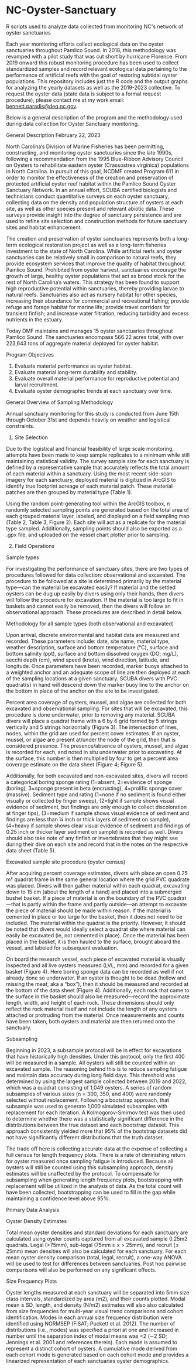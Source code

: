 # NC-Oyster-Sanctuary
R scripts used to analyze data collected from monitoring NC's network of oyster sanctuaries

Each year monitoring efforts collect ecological data on the oyster sanctuaries throughout Pamlico Sound. In 2018, this methodology was revamped with a pilot study that was cut short by hurricane Florence. From 2019 onward this robust monitoring procedure has been used to collect standardized samples and record relevant ecological data pertaining to the performance of artificial reefs with the goal of restoring subtidal oyster populations. This repository includes just the R code and the output graphs for analyzing the yearly datasets as well as the 2019-2023 collective. To request the oyster data (state data is subject to a formal request procedure), please contact me at my work email: bennett.paradis@deq.nc.gov.

Below is a general description of the program and the methodology used during data collection for Oyster Sanctuary monitoring.


General Description						February 22, 2023

North Carolina’s Division of Marine Fisheries has been permitting, constructing, and monitoring oyster sanctuaries since the late 1990s, following a recommendation from the 1995 Blue-Ribbon Advisory Council on Oysters to rehabilitate eastern oyster (Crassostrea virginica) populations in North Carolina. In pursuit of this goal, NCDMF created Program 611 in order to monitor the effectiveness of the creation and preservation of protected artificial oyster reef habitat within the Pamlico Sound Oyster Sanctuary Network. In an annual effort, SCUBA certified biologists and technicians conduct quantitative surveys on each oyster sanctuary, collecting data on the density and population structure of oysters at each site, as well as other species present and relevant abiotic data. These surveys provide insight into the degree of sanctuary persistence and are used to refine site selection and construction methods for future sanctuary sites and habitat enhancement.

The creation and preservation of oyster sanctuaries represents both a long-term ecological restoration project as well as a long-term fisheries investment to the state of North Carolina. While artificial reefs and oyster sanctuaries can be relatively small in comparison to natural reefs, they provide ecosystem services that improve the quality of habitat throughout Pamlico Sound. Prohibited from oyster harvest, sanctuaries encourage the growth of large, healthy oyster populations that act as brood stock for the rest of North Carolina’s waters. This strategy has been found to support high reproductive potential within sanctuaries, thereby providing larvae to natural reefs. Sanctuaries also act as nursery habitat for other species, increasing their abundance for commercial and recreational fishing; provide refuge and forage habitat for marine life; provide travel corridors for transient finfish; and increase water filtration, reducing turbidity and excess nutrients in the estuary. 

Today DMF maintains and manages 15 oyster sanctuaries throughout Pamlico Sound. The sanctuaries encompass 566.22 acres total, with over 223,643 tons of aggregate material deployed for oyster habitat. 

Program Objectives
1.	Evaluate material performance as oyster habitat.
2.	Evaluate material long-term durability and stability.
3.	Evaluate overall material performance for reproductive potential and larval recruitment.
4.	Evaluate oyster demographic trends at each sanctuary over time.


General Overview of Sampling Methodology

Annual sanctuary monitoring for this study is conducted from June 15th through October 31st and depends heavily on weather and logistical constraints.

1.	Site Selection

Due to the logistical and financial feasibility of large scale monitoring, attempts have been made to keep sample replicates to a minimum while still maintaining statistical validity. The survey sample size for each sanctuary is defined by a representative sample that accurately reflects the total amount of each material within a sanctuary. Using the most recent side-scan imagery for each sanctuary, deployed material is digitized in ArcGIS to identify true footprint acreage of each material patch. These material patches are then grouped by material type (Table 1). 

Using the random point-generating tool within the ArcGIS toolbox, n randomly selected sampling points are generated based on the total area of each grouped material layer, labeled, and displayed on a field sampling map (Table 2, Table 3, Figure 2). Each site will act as a replicate for the material type sampled. Additionally, sampling points should also be exported as a .gpx file, and uploaded on the vessel chart plotter prior to sampling. 

2.	Field Operations

Sample types

For investigating the performance of sanctuary sites, there are two types of procedures followed for data collection: observational and excavated. The procedure to be followed at a site is determined primarily by the material type—can the material be excavated easily? If material and the settled oysters can be dug up easily by divers using only their hands, then divers will follow the procedure for excavation. If the material is too large to fit in baskets and cannot easily be removed, then the divers will follow an observational approach. These procedures are described in detail below.


Methodology for all sample types (both observational and excavated)

Upon arrival, discrete environmental and habitat data are measured and recorded. These parameters include: date, site name, material type, weather description, surface and bottom temperature (°C), surface and bottom salinity (ppt), surface and bottom dissolved oxygen (DO; mg/L), secchi depth (cm), wind speed (knots), wind direction, latitude, and longitude. Once parameters have been recorded, marker buoys attached to a weighted anchor and an adequate scope of line are then deployed at each of the sampling locations at a given sanctuary. SCUBA divers with PVC quadrat(s) in hand will descend down the marker buoy line to the anchor on the bottom in place of the anchor on the site to be investigated. 

Percent area coverage of oysters, mussel, and algae are collected for both excavated and observational sampling. For sites that will be excavated, this procedure is done underwater, prior to removing any material. SCUBA divers will place a quadrat frame with a 6 by 6 grid formed by 5 strings vertically and 5 strings horizontally (Figure 3). The intersection of lines, nodes, within the grid are used for percent cover estimates. If an oyster, mussel, or algae are present at/under the node of the grid, then that is considered presence. The presence/absence of oysters, mussel, and algae is recorded for each, and noted in situ underwater prior to excavating. At the surface, this number is then multiplied by four to get a percent area coverage estimate on the data sheet (Figure 4; Figure 5). 

Additionally, for both excavated and non-excavated sites, divers will record a categorical boring sponge rating (1=absent, 2=evidence of sponge (boring), 3=sponge present in beta (encrusting), 4=prolific sponge cover (massive).  Sediment type and rating (1=none if no sediment is found either visually or collected by finger sweep), (2=light if sample shows visual evidence of sediment, but findings are only enough to collect discoloration at finger tips), (3=medium if sample shows visual evidence of sediment and findings are less than ¼ inch or thick layers of sediment on sample), (4=heavy if sample shows clear visual evidence of sediment and findings of 0.25 inch or thicker layer sediment on sample) is recorded as well. 
Divers should also take note of any finfish or invertebrates that they might see during their dive on each site and record that in the notes on the respective data sheet (Table 5). 


Excavated sample site procedure (oyster census)

After acquiring percent coverage estimates, divers with place an open 0.25 m² quadrat frame in the same general location where the grid PVC quadrate was placed. Divers will then gather material within each quadrat, excavating down to 15 cm (about the length of a hand) and placed into a submerged bushel basket. If a piece of material is on the boundary of the PVC quadrat—that is partly within the frame and partly outside—an attempt to excavate the piece of material should be made within reason. If the material is cemented in place or too large for the basket, then it does not need to be included. The material within the quadrat is the priority. However, it should be noted that divers would ideally select a quadrat site where material can easily be excavated (ie, not cemented in place). Once the material has been placed in the basket, it is then hauled to the surface, brought aboard the vessel, and labeled for subsequent evaluation. 

On board the research vessel, each piece of excavated material is visually inspected and all live oysters measured (LVL, mm) and recorded for a given basket (Figure 4). Here boring sponge data can be recorded as well if not already done so underwater. If an oyster is thought to be dead (hollow and missing the meat; aka a “box”), then it should be measured and recorded at the bottom of the data sheet (Figure 4). Additionally, each rock that came to the surface in the basket should also be measured—record the approximate length, width, and height of each rock. These dimensions should only reflect the rock material itself and not include the length of any oysters attached or protruding from the material. Once measurements and counts have been taken, both oysters and material are then returned onto the sanctuary. 

Subsampling

Beginning in 2023, a subsample protocol will be in effect for excavations that have historically high densities. Under this protocol, only the first 400 will be measured in a sample. All oysters will still be counted within an excavated sample. The reasoning behind this is to reduce sampling fatigue and maintain data accuracy during long field days. This threshold was determined by using the largest sample collected between 2019 and 2022, which was a quadrat consisting of 1,049 oysters. A series of random subsamples of various sizes (n = 300, 350, and 400) were randomly selected without replacement. Following a bootstrap approach, that subsample was used to generate 1,000 simulated subsamples with replacement for each iteration. A Kolmogorov-Smirnov test was then used to determine whether there was a statistically significant difference in the distributions between the true dataset and each bootstrap dataset. This approach consistently yielded more that 95% of the bootstrap datasets did not have significantly different distributions that the truth dataset.

The trade off here is collecting accurate data at the expense of collecting a full census for length frequency plots. There is a rate of diminishing return for oyster measured once sampling fatigue is introduced. Because all oysters will still be counted using this subsampling approach, density estimates will be unaffected by the protocol. To compensate for subsampling when generating length frequency plots, bootstrapping with replacement will be utilized in the analysis of data. As the total count will have been collected, bootstrapping can be used to fill in the gap while maintaining a confidence level above 95%. 


Primary Data Analysis

Oyster Density Estimates 

Total mean oyster densities and standard deviations for each sanctuary are calculated using oyster counts captured from all excavated sample 0.25m2 quadrats. Legal (>75mm), sub-legal (75mm ≥ x > 25mm), and recruit (≤ 25mm) mean densities will also be calculated for each sanctuary. For each mean oyster density comparison (total, legal, recruit), a one-way ANOVA will be used to test for differences between sanctuaries. Post hoc pairwise comparisons will also be performed on any significant effects.

Size Frequency Plots

Oyster lengths measured at each sanctuary will be separated into 5mm size class intervals, standardized by area (m2), and their counts plotted. Modal mean ± SD, length, and density (N/m2) estimates will also also calculated from size frequencies for multi-year visual trend comparisons and cohort identification. Modes in each annual size frequency distribution were identified using NORMSEP (FiSAT; Puckett et al. 2012). The number of distributions (i.e., modes) was specified a priori at one and increased in number until the separation index of modal means was <2 (∼2 SD; Jennings et al. 2001 and references therein). Each mode is assumed to represent a distinct cohort of oysters. A cumulative mode derived from each cohort mode is generated based on each cohort mode and provides a linearized representation of each sanctuaries oyster demographics. 

















